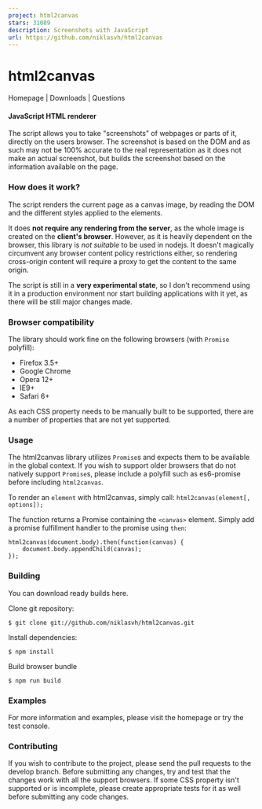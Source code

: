 ```yaml
---
project: html2canvas
stars: 31089
description: Screenshots with JavaScript
url: https://github.com/niklasvh/html2canvas
---
```


html2canvas
===========

Homepage | Downloads | Questions

#### JavaScript HTML renderer

The script allows you to take "screenshots" of webpages or parts of it, directly on the users browser. The screenshot is based on the DOM and as such may not be 100% accurate to the real representation as it does not make an actual screenshot, but builds the screenshot based on the information available on the page.

### How does it work?

The script renders the current page as a canvas image, by reading the DOM and the different styles applied to the elements.

It does **not require any rendering from the server**, as the whole image is created on the **client's browser**. However, as it is heavily dependent on the browser, this library is _not suitable_ to be used in nodejs. It doesn't magically circumvent any browser content policy restrictions either, so rendering cross-origin content will require a proxy to get the content to the same origin.

The script is still in a **very experimental state**, so I don't recommend using it in a production environment nor start building applications with it yet, as there will be still major changes made.

### Browser compatibility

The library should work fine on the following browsers (with `Promise` polyfill):

-   Firefox 3.5+
-   Google Chrome
-   Opera 12+
-   IE9+
-   Safari 6+

As each CSS property needs to be manually built to be supported, there are a number of properties that are not yet supported.

### Usage

The html2canvas library utilizes `Promise`s and expects them to be available in the global context. If you wish to support older browsers that do not natively support `Promise`s, please include a polyfill such as es6-promise before including `html2canvas`.

To render an `element` with html2canvas, simply call: `html2canvas(element[, options]);`

The function returns a Promise containing the `<canvas>` element. Simply add a promise fulfillment handler to the promise using `then`:

```
html2canvas(document.body).then(function(canvas) {
    document.body.appendChild(canvas);
});
```

### Building

You can download ready builds here.

Clone git repository:

```
$ git clone git://github.com/niklasvh/html2canvas.git
```

Install dependencies:

```
$ npm install
```

Build browser bundle

```
$ npm run build
```

### Examples

For more information and examples, please visit the homepage or try the test console.

### Contributing

If you wish to contribute to the project, please send the pull requests to the develop branch. Before submitting any changes, try and test that the changes work with all the support browsers. If some CSS property isn't supported or is incomplete, please create appropriate tests for it as well before submitting any code changes.
